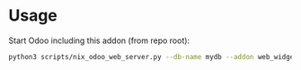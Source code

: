 # Usage

Start Odoo including this addon (from repo root):

```bash
python3 scripts/nix_odoo_web_server.py --db-name mydb --addon web_widget_open_tab
```
